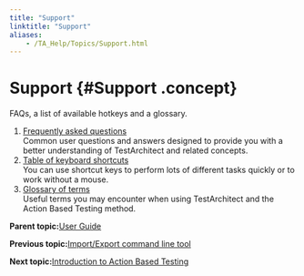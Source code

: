 ```yaml
--- 
title: "Support"
linktitle: "Support"
aliases: 
    - /TA_Help/Topics/Support.html
---
```

# Support {#Support .concept}

FAQs, a list of available hotkeys and a glossary.

1.  [Frequently asked questions](../../TA_Help/Topics/Support_FAQ.html)  
Common user questions and answers designed to provide you with a better understanding of TestArchitect and related concepts.
2.  [Table of keyboard shortcuts](../../TA_Help/Topics/Support_Hotkey.html)  
You can use shortcut keys to perform lots of different tasks quickly or to work without a mouse.
3.  [Glossary of terms](../../TA_Help/Topics/Support_Glossary.html)  
Useful terms you may encounter when using TestArchitect and the Action Based Testing method.

**Parent topic:**[User Guide](../../TA_Help/Topics/User_Guide_begin.html)

**Previous topic:**[Import/Export command line tool](../../TA_Help/Topics/ug_export_import_tool.html)

**Next topic:**[Introduction to Action Based Testing](../../TA_Help/Topics/ABT.html)

